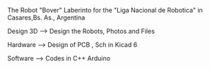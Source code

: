 The Robot "Bover" Laberinto for the "Liga Nacional de Robotica" in Casares,Bs. As., Argentina

Design 3D --> Design the Robots, Photos and Files

Hardware --> Design of PCB , Sch in Kicad 6

Software --> Codes in C++ Arduino
